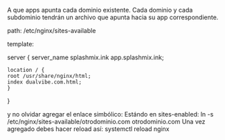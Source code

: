A que apps apunta cada dominio existente.
Cada dominio y cada subdominio tendrán un archivo que apunta hacia su app correspondiente.

path: /etc/nginx/sites-available

template:

server {
    server_name splashmix.ink app.splashmix.ink;

    location / {
	root /usr/share/nginx/html;
	index dualvibe.com.html;
    }
}

y no olvidar agregar el enlace simbólico: 
Estándo en sites-enabled:
ln -s /etc/nginx/sites-available/otrodominio.com otrodominio.com
Una vez agregado debes hacer reload así: systemctl reload nginx
